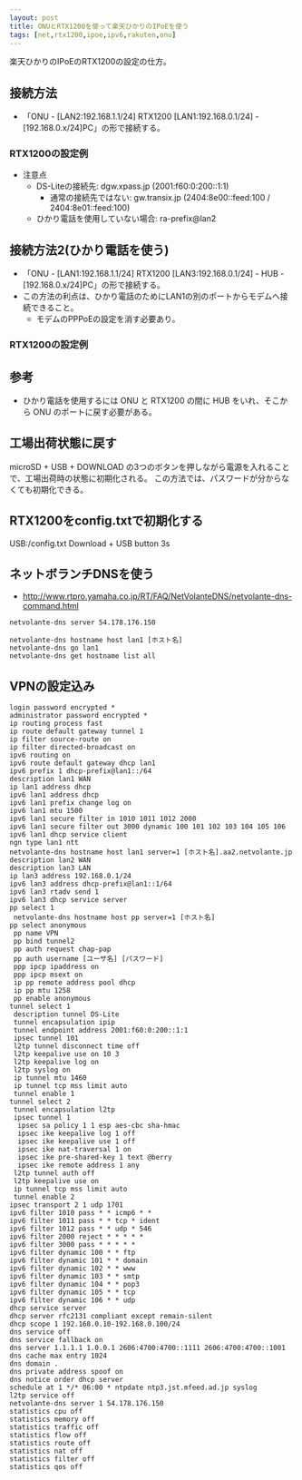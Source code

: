 ```yaml
---
layout: post
title: ONUとRTX1200を使って楽天ひかりのIPoEを使う
tags: [net,rtx1200,ipoe,ipv6,rakuten,onu]
---
```


楽天ひかりのIPoEのRTX1200の設定の仕方。

## 接続方法

- 「ONU - [LAN2:192.168.1.1/24] RTX1200 [LAN1:192.168.0.1/24] - [192.168.0.x/24]PC」の形で接続する。

### RTX1200の設定例

<script src="https://gist.github.com/yui0/a8da4ce8e7eb89cb2e428a917858a3c6.js"></script>

- 注意点
  - DS-Liteの接続先: dgw.xpass.jp (2001:f60:0:200::1:1)
    - 通常の接続先ではない: gw.transix.jp (2404:8e00::feed:100 / 2404:8e01::feed:100)
  - ひかり電話を使用していない場合: ra-prefix@lan2

## 接続方法2(ひかり電話を使う)

- 「ONU - [LAN1:192.168.1.1/24] RTX1200 [LAN3:192.168.0.1/24] - HUB - [192.168.0.x/24]PC」の形で接続する。
- この方法の利点は、ひかり電話のためにLAN1の別のポートからモデムへ接続できること。
  - モデムのPPPoEの設定を消す必要あり。

### RTX1200の設定例

<script src="https://gist.github.com/yui0/db6633b2d96e192919e0414dcc678dea.js"></script>

## 参考

- ひかり電話を使用するには ONU と RTX1200 の間に HUB をいれ、そこから ONU のポートに戻す必要がある。

## 工場出荷状態に戻す

microSD + USB + DOWNLOAD の3つのボタンを押しながら電源を入れることで、工場出荷時の状態に初期化される。
この方法では、パスワードが分からなくても初期化できる。

## RTX1200をconfig.txtで初期化する

USB:/config.txt
Download + USB button 3s

## ネットボランチDNSを使う

* http://www.rtpro.yamaha.co.jp/RT/FAQ/NetVolanteDNS/netvolante-dns-command.html

```
netvolante-dns server 54.178.176.150

netvolante-dns hostname host lan1 [ホスト名]
netvolante-dns go lan1
netvolante-dns get hostname list all
```

## VPNの設定込み

```
login password encrypted *
administrator password encrypted *
ip routing process fast
ip route default gateway tunnel 1
ip filter source-route on
ip filter directed-broadcast on
ipv6 routing on
ipv6 route default gateway dhcp lan1
ipv6 prefix 1 dhcp-prefix@lan1::/64
description lan1 WAN
ip lan1 address dhcp
ipv6 lan1 address dhcp
ipv6 lan1 prefix change log on
ipv6 lan1 mtu 1500
ipv6 lan1 secure filter in 1010 1011 1012 2000
ipv6 lan1 secure filter out 3000 dynamic 100 101 102 103 104 105 106
ipv6 lan1 dhcp service client
ngn type lan1 ntt
netvolante-dns hostname host lan1 server=1 [ホスト名].aa2.netvolante.jp
description lan2 WAN
description lan3 LAN
ip lan3 address 192.168.0.1/24
ipv6 lan3 address dhcp-prefix@lan1::1/64
ipv6 lan3 rtadv send 1
ipv6 lan3 dhcp service server
pp select 1
 netvolante-dns hostname host pp server=1 [ホスト名]
pp select anonymous
 pp name VPN
 pp bind tunnel2
 pp auth request chap-pap
 pp auth username [ユーザ名] [パスワード]
 ppp ipcp ipaddress on
 ppp ipcp msext on
 ip pp remote address pool dhcp
 ip pp mtu 1258
 pp enable anonymous
tunnel select 1
 description tunnel DS-Lite
 tunnel encapsulation ipip
 tunnel endpoint address 2001:f60:0:200::1:1
 ipsec tunnel 101
 l2tp tunnel disconnect time off
 l2tp keepalive use on 10 3
 l2tp keepalive log on
 l2tp syslog on
 ip tunnel mtu 1460
 ip tunnel tcp mss limit auto
 tunnel enable 1
tunnel select 2
 tunnel encapsulation l2tp
 ipsec tunnel 1
  ipsec sa policy 1 1 esp aes-cbc sha-hmac
  ipsec ike keepalive log 1 off
  ipsec ike keepalive use 1 off
  ipsec ike nat-traversal 1 on
  ipsec ike pre-shared-key 1 text @berry
  ipsec ike remote address 1 any
 l2tp tunnel auth off 
 l2tp keepalive use on
 ip tunnel tcp mss limit auto
 tunnel enable 2
ipsec transport 2 1 udp 1701
ipv6 filter 1010 pass * * icmp6 * *
ipv6 filter 1011 pass * * tcp * ident
ipv6 filter 1012 pass * * udp * 546
ipv6 filter 2000 reject * * * * *
ipv6 filter 3000 pass * * * * *
ipv6 filter dynamic 100 * * ftp
ipv6 filter dynamic 101 * * domain
ipv6 filter dynamic 102 * * www
ipv6 filter dynamic 103 * * smtp
ipv6 filter dynamic 104 * * pop3
ipv6 filter dynamic 105 * * tcp
ipv6 filter dynamic 106 * * udp
dhcp service server
dhcp server rfc2131 compliant except remain-silent
dhcp scope 1 192.168.0.10-192.168.0.100/24
dns service off
dns service fallback on
dns server 1.1.1.1 1.0.0.1 2606:4700:4700::1111 2606:4700:4700::1001
dns cache max entry 1024
dns domain .
dns private address spoof on
dns notice order dhcp server
schedule at 1 */* 06:00 * ntpdate ntp3.jst.mfeed.ad.jp syslog
l2tp service off
netvolante-dns server 1 54.178.176.150
statistics cpu off
statistics memory off
statistics traffic off
statistics flow off
statistics route off
statistics nat off
statistics filter off
statistics qos off
```
